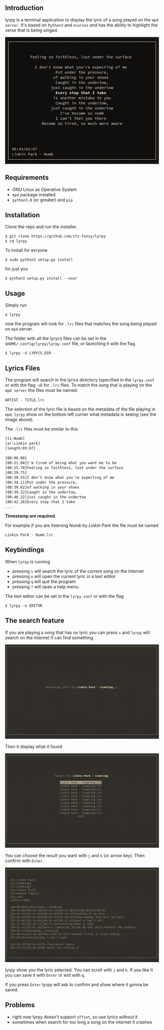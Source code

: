 ## Introduction
lyrpy is a terminal application to display the lyric of a song played on the `mpd server`. It's based on
`Python3` and `ncurses` and has the ability to highlight the verse that is being singed.

![lyrpy](doc/img/lyrpy.png)

## Requirements

+ GNU Linux as Operative System
+ `mpd` package installed
+ `python3.8` (or greater) and `pip`

## Installation
Clone the repo and run the installer.

	$ git clone https://github.com/its-fonsy/lyrpy
	$ cd lyrpy

To install for evryone

	$ sudo python3 setup.py install

for just you

	$ python3 setup.py install --user

## Usage
Simply run

	$ lyrpy

now the program will look for `.lrc` files that matches the song being played on `mpd` server.

The folder with all the lyrycs files can be set in the `$HOME/.config/lyrpy/lyrpy.conf` file, or
launching it with the flag

	$ lyrpy -d LYRYCS_DIR

## Lyrics Files
The program will search in the lyrics directory (specified in the `lyrpy.conf` or with the flag `-d`) for
`.lrc` files. To match the song that is playing on the `mpd server` the files must be named:

`ARTIST - TITLE.lrc`

The selection of the lyric file is based on the metadata of the file playing in `mpd`. `lyrpy` show on the
bottom left curner what metadata is seeing (see the image above).

The `.lrc` files must be similar to this

```
[ti:Numb]
[ar:Linkin park]
[length:03:07]

[00:00.00]
[00:21.88]I'm tired of being what you want me to be
[00:25.78]Feeling so faithless, lost under the surface
[00:29.75]
[00:30.55]I don't know what you're expecting of me
[00:34.11]Put under the pressure,
[00:39.02]of walking in your shoes
[00:39.22]Caught in the undertow,
[00:40.22]just caught in the undertow
[00:42.28]Every step that I take
....
```
**Timestamp are required**.

For example if you are listening *Numb* by *Linkin Park* the file must be named

	Linkin Park - Numb.lrc

## Keybindings
When `lyrpy` is running

+ pressing `s` will search the lyric of the current song on the internet
+ pressing `o` will open the current lyric in a text editor
+ pressing `q` will quit the program
+ pressing `?` will open a help menu.

The text editor can be set in the `lyrpy.conf` or with the flag

	$ lyrpy -e EDITOR

## The search feature
If you are playing a song that has no lyric you can press `s` and `lyrpy` will search on the internet
if can find something

![lyrpy](doc/img/lyrpy_searching_res.png)

Then it display what it found

![lyrpy](doc/img/lyrpy_search_result_res.png)

You can choose the result you want with `j` and `k` (or arrow key). Then confirm with `Enter`.

![lyrpy](doc/img/lyrpy_lyric_searched_res.png)

lyrpy show you the lyric selected. You can scroll with `j` and `k`.
If you like it you can save it with `Enter` or exit with `q`.

If you press `Enter` lyrpy will ask to confirm and show where it gonna be saved.

## Problems
+ right now lyrpy doesn't support `offset`, so use lyrics without it
+ sometimes when search for too long a song on the internet it crashes
